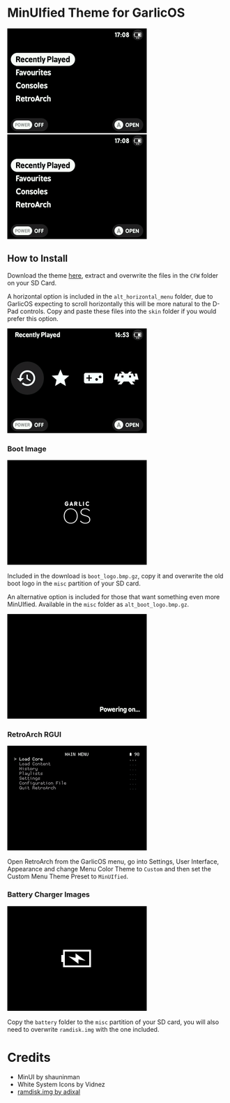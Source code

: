 # MinUIfied Theme for GarlicOS

<img src="screenshot01.gif" width=320 /> <img src="screenshot02.gif" width=320 />

## How to Install
Download the theme [here](https://github.com/JCR64/GarlicOS-MinUIfied/archive/refs/heads/main.zip), extract and overwrite the files in the `CFW` folder on your SD Card. 

A horizontal option is included in the `alt_horizontal_menu` folder, due to GarlicOS expecting to scroll horizontally this will be more natural to the D-Pad controls. Copy and paste these files into the `skin` folder if you would prefer this option.

<img src="screenshot06.gif" width=320 />

### Boot Image

<img src="screenshot03.png" width=320 />

Included in the download is `boot_logo.bmp.gz`, copy it and overwrite the old boot logo in the `misc` partition of your SD card.

An alternative option is included for those that want something even more MinUIfied. Available in the `misc` folder as `alt_boot_logo.bmp.gz`.

<img src="screenshot05.png" width=320 />

### RetroArch RGUI

<img src="screenshot04.gif" width=320 />

Open RetroArch from the GarlicOS menu, go into Settings, User Interface, Appearance and change Menu Color Theme to `Custom` and then set the Custom Menu Theme Preset to `MinUIfied`.

### Battery Charger Images

<img src="/misc/battery/battery_0.png" width=320 />

Copy the `battery` folder to the `misc` partition of your SD card, you will also need to overwrite `ramdisk.img` with the one included.

# Credits

- MinUI by shauninman
- White System Icons by Vidnez
- [ramdisk.img by adixal](https://codeberg.org/adixal/RG35XX/src/branch/main/mods/charger_images)
